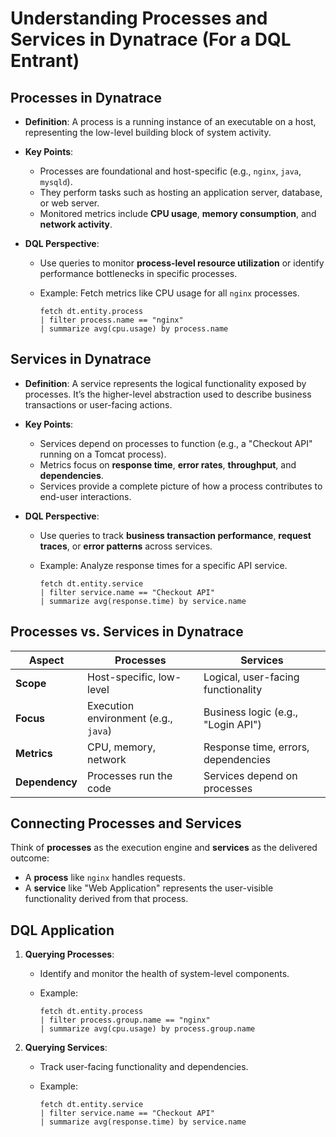 # Understanding Processes and Services in Dynatrace (For a DQL Entrant)

## Processes in Dynatrace

- **Definition**: A process is a running instance of an executable on a host, representing the low-level building block of system activity.

- **Key Points**:
  - Processes are foundational and host-specific (e.g., `nginx`, `java`, `mysqld`).
  - They perform tasks such as hosting an application server, database, or web server.
  - Monitored metrics include **CPU usage**, **memory consumption**, and **network activity**.

- **DQL Perspective**:
  - Use queries to monitor **process-level resource utilization** or identify performance bottlenecks in specific processes.
  - Example: Fetch metrics like CPU usage for all `nginx` processes.

    ```dql
    fetch dt.entity.process
    | filter process.name == "nginx"
    | summarize avg(cpu.usage) by process.name
    ```

## Services in Dynatrace

- **Definition**: A service represents the logical functionality exposed by processes. It’s the higher-level abstraction used to describe business transactions or user-facing actions.

- **Key Points**:
  - Services depend on processes to function (e.g., a "Checkout API" running on a Tomcat process).
  - Metrics focus on **response time**, **error rates**, **throughput**, and **dependencies**.
  - Services provide a complete picture of how a process contributes to end-user interactions.

- **DQL Perspective**:
  - Use queries to track **business transaction performance**, **request traces**, or **error patterns** across services.
  - Example: Analyze response times for a specific API service.

    ```dql
    fetch dt.entity.service
    | filter service.name == "Checkout API"
    | summarize avg(response.time) by service.name
    ```

## Processes vs. Services in Dynatrace

| **Aspect**    | **Processes**                     | **Services**                          |
|---------------|-----------------------------------|---------------------------------------|
| **Scope**     | Host-specific, low-level          | Logical, user-facing functionality    |
| **Focus**     | Execution environment (e.g., `java`) | Business logic (e.g., "Login API")    |
| **Metrics**   | CPU, memory, network              | Response time, errors, dependencies   |
| **Dependency**| Processes run the code            | Services depend on processes          |

## Connecting Processes and Services

Think of **processes** as the execution engine and **services** as the delivered outcome:

- A **process** like `nginx` handles requests.
- A **service** like "Web Application" represents the user-visible functionality derived from that process.

## DQL Application

1. **Querying Processes**:
   - Identify and monitor the health of system-level components.
   - Example:

     ```dql
     fetch dt.entity.process
     | filter process.group.name == "nginx"
     | summarize avg(cpu.usage) by process.group.name
     ```

2. **Querying Services**:
   - Track user-facing functionality and dependencies.
   - Example:

     ```dql
     fetch dt.entity.service
     | filter service.name == "Checkout API"
     | summarize avg(response.time) by service.name
     ```
